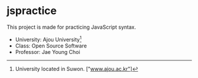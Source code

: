 # jspractice

This project is made for practicing JavaScript syntax.

- University: Ajou University[^1]
- Class: Open Source Software
- Professor: Jae Young Choi

[^1]: University located in Suwon. ["www.ajou.ac.kr"]

